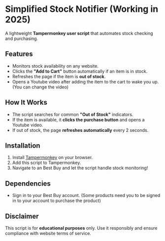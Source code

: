 

# Simplified Stock Notifier  (Working in 2025)

A lightweight **Tampermonkey user script** that automates stock checking and purchasing.  

## Features  
- Monitors stock availability on any website.  
- Clicks the **"Add to Cart"** button automatically if an item is in stock.  
- Refreshes the page if the item is **out of stock**.  
- Opens a Youtube video after adding the item to the cart to wake you up.(You can change the video)

## How It Works  
- The script searches for common **"Out of Stock"** indicators.  
- If the item is available, it **clicks the purchase button** and opens a  Youtube video.  
- If out of stock, the page **refreshes automatically** every 2 seconds.

## Installation  
1. Install [Tampermonkey](https://www.tampermonkey.net/) on your browser.  
2. Add this script to Tampermonkey.  
3. Navigate to an Best Buy and let the script handle stock monitoring!  
## Dependencies
- Sign in to your Best Buy account. (Some products need you to be signed in to your account to purchase the product)
## Disclaimer  
This script is for **educational purposes** only. Use it responsibly and ensure compliance with website terms of service.  


